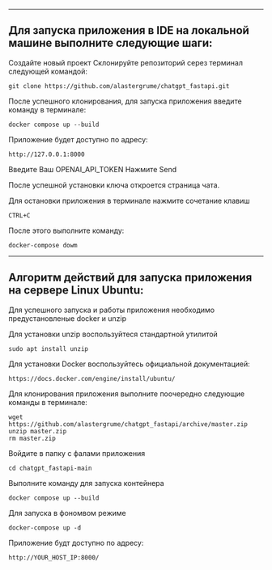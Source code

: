 ---------------------------------------------------------------------------
Для запуска приложения в IDE на локальной машине выполните следующие шаги:
---------------------------------------------------------------------------
Создайте новый проект
Склонируйте репозиторий серез терминал следующей командой:

    git clone https://github.com/alastergrume/chatgpt_fastapi.git

После успешного клонирования, для запуска приложения введите команду в терминале:

    docker compose up --build

Приложение будет доступно по адресу:

    http://127.0.0.1:8000

Введите Ваш OPENAI_API_TOKEN
Нажмите Send

После успешной установки ключа откроется страница чата.

Для остановки приложения в терминале нажмите сочетание клавиш 

    CTRL+C
    
После этого выполните команду:

    docker-compose dowm

---------------------------------------------------------------------------
Алгоритм действий для запуска приложения на сервере Linux Ubuntu:
---------------------------------------------------------------------------

Для успешного запуска и работы приложения необходимо предустановленые docker и unzip

Для установки unzip воспользуйтеся стандартной утилитой

    sudo apt install unzip

Для установки Docker воспользуйтесь официальной документацией: 

    https://docs.docker.com/engine/install/ubuntu/

Для клонирования приложения выполните поочередно следующие команды в терминале:

    wget https://github.com/alastergrume/chatgpt_fastapi/archive/master.zip  
    unzip master.zip
    rm master.zip

Войдите в папку с фалами приложения 

    cd chatgpt_fastapi-main

Выполните команду для запуска контейнера
    
    docker compose up --build

Для запуска в фономвом режиме 

    docker-compose up -d

Приложение будт доступно по адресу: 

    http://YOUR_HOST_IP:8000/



